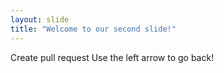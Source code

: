 ```yaml
---
layout: slide
title: "Welcome to our second slide!"
---
```

Create pull request
Use the left arrow to go back!
